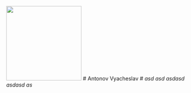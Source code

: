 <img src="https://yt3.ggpht.com/a/AATXAJxM8qAyGEvhfLUcqOvQIfWFNVbOxZ3BxRezHbOiRQ=s900-c-k-c0xffffffff-no-rj-mo" alt="" float="center" width="200" height="200"/> # Antonov Vyacheslav #
_asd asd_
*asdasd asdasd as*